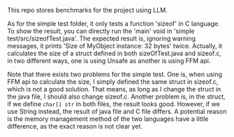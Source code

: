 This repo stores benchmarks for the project using LLM.

As for the simple test folder, it only tests a function 'sizeof' in C language. To show the result, you can directly run the 'main' void in 'simple test/src/sizeofTest.java'. The expected result is, ignoring warning messages, it prints 'Size of MyObject instance: 32 bytes' twice. Actually, it calculates the size of a struct defined in both sizeOfTest.java and sizeof.c, in two different ways, one is using Unsafe as another is using FFM api.

Note that there exists two problems for the simple test. One is, when using FFM api to calculate the size, I simply defined the same struct in sizeof.c, which is not a good solution. That means, as long as I change the struct in the java file, I should also change sizeof.c. Another problem is, in the struct, if we define ```char[] str``` in both files, the result looks good. However, if we use String instead, the result of java file and C file differs. A potential reason is the memory management method of the two languages have a little difference, as the exact reason is not clear yet.
